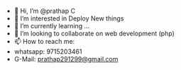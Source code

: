 - 👋 Hi, I’m @prathap C
- 👀 I’m interested in Deploy New things
- 🌱 I’m currently learning ...
- 💞️ I’m looking to collaborate on web development (php)
- 📫 How to reach me:
-    whatsapp: 9715203461
-    G-Mail: prathap291299@gmail.com

<!---
prathap291299/prathap291299 is a ✨ special ✨ repository because its `README.md` (this file) appears on your GitHub profile.
You can click the Preview link to take a look at your changes.
--->
